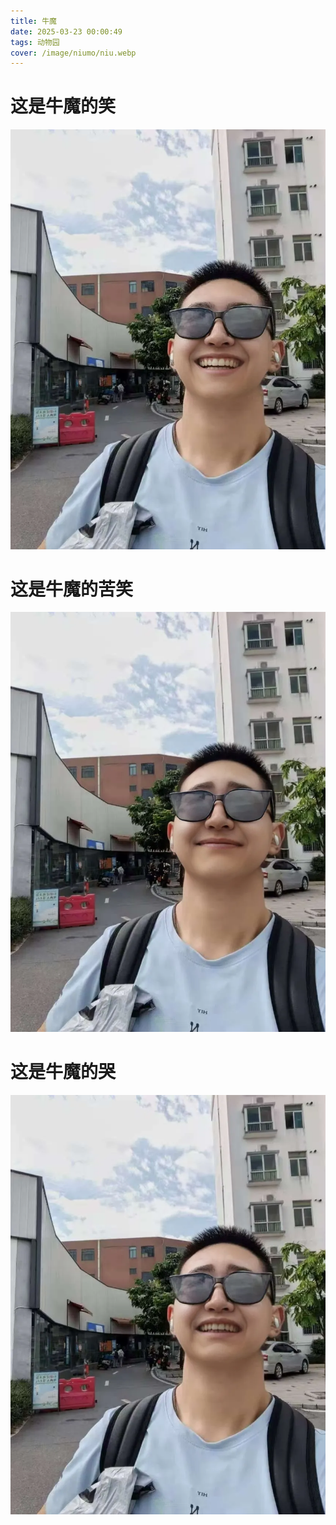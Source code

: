 ```yaml
---
title: 牛魔
date: 2025-03-23 00:00:49
tags: 动物园
cover: /image/niumo/niu.webp
---
```


# 这是牛魔的笑
![](/image/niumo/niu2.webp)

# 这是牛魔的苦笑
![](/image/niumo/niu1.webp)

# 这是牛魔的哭
![](/image/niumo/niu3.webp)

